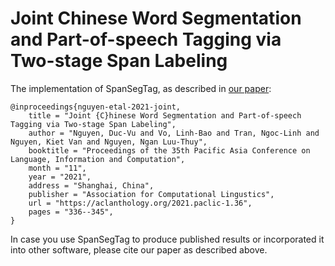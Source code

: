 # Joint Chinese Word Segmentation and Part-of-speech Tagging via Two-stage Span Labeling

The implementation of SpanSegTag, as described in [our paper](https://aclanthology.org/2021.paclic-1.36/):

    @inproceedings{nguyen-etal-2021-joint,
        title = "Joint {C}hinese Word Segmentation and Part-of-speech Tagging via Two-stage Span Labeling",
        author = "Nguyen, Duc-Vu and Vo, Linh-Bao and Tran, Ngoc-Linh and Nguyen, Kiet Van and Nguyen, Ngan Luu-Thuy",
        booktitle = "Proceedings of the 35th Pacific Asia Conference on Language, Information and Computation",
        month = "11",
        year = "2021",
        address = "Shanghai, China",
        publisher = "Association for Computational Lingustics",
        url = "https://aclanthology.org/2021.paclic-1.36",
        pages = "336--345",
    }

In case you use SpanSegTag to produce published results or incorporated it into other software, please cite our paper as described above.
